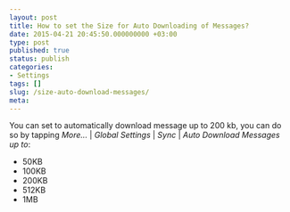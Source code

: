```yaml
---
layout: post
title: How to set the Size for Auto Downloading of Messages?
date: 2015-04-21 20:45:50.000000000 +03:00
type: post
published: true
status: publish
categories:
- Settings
tags: []
slug: /size-auto-download-messages/
meta:
---
```


You can set to automatically download message up to 200 kb, you can do so by tapping *More...* \| *Global Settings* \| *Sync* \| *Auto Download Messages up to*:

* 50KB
* 100KB
* 200KB
* 512KB
* 1MB